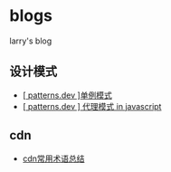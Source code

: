 # blogs
larry's blog

## 设计模式

- [[ patterns.dev ]单例模式](https://github.com/larry-xue/blogs/issues/1)
- [[ patterns.dev ] 代理模式 in javascript](https://github.com/larry-xue/blogs/issues/2)

## cdn

- [cdn常用术语总结](https://github.com/larry-xue/blogs/issues/3)
